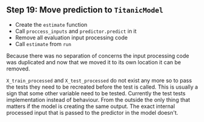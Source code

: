 ## Step 19: Move prediction to `TitanicModel`

- Create the `estimate` function
- Call `proccess_inputs` and `predictor.predict` in it
- Remove all evaluation input processing code
- Call `estimate` from `run`

Because there was no separation of concerns the input processing code was duplicated and now that we moved it to its own location it can be removed. 

`X_train_processed` and `X_test_processed` do not exist any more so to pass the tests they need to be recreated before the test is called. This is usually a sign that some other variable need to be tested. Currently the test tests implementation instead of behaviour. From the outside the only thing that matters if the model is creating the same output. The exact internal processed input that is passed to the predictor in the model doesn't.
